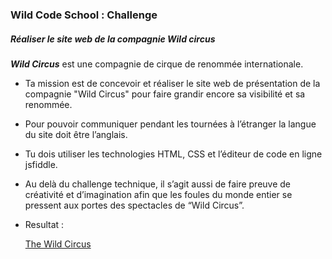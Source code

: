 ### Wild Code School : Challenge

##### Réaliser le site web de la compagnie **_Wild circus_**

**_Wild Circus_** est une compagnie de cirque de renommée internationale. 

- Ta mission est de concevoir et réaliser le site web de présentation de la compagnie "Wild Circus" pour faire grandir encore sa visibilité et sa renommée. 

- Pour pouvoir communiquer pendant les tournées à l’étranger la langue du site doit être l’anglais.

- Tu dois utiliser les technologies HTML, CSS et l’éditeur de code en ligne jsfiddle.

- Au delà du challenge technique, il s’agit aussi de faire preuve de créativité et d’imagination afin que les foules du monde entier se pressent aux portes des spectacles de “Wild Circus”.


* Resultat :

    [The Wild Circus](https://htmlpreview.github.io/?https://github.com/sesay-dev/wildcircus/blob/master/index.html#myCarousel)


